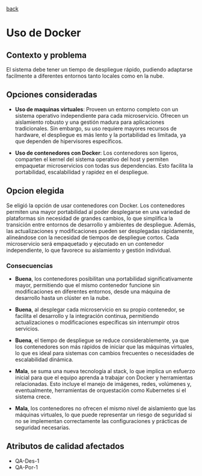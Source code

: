 [back](/docs/decisions/home.md)
# Uso de Docker

## Contexto y problema
El sistema debe tener un tiempo de despliegue rápido, pudiendo adaptarse facilmente a diferentes entornos tanto locales como en la nube.

## Opciones consideradas
- **Uso de maquinas virtuales**: Proveen un entorno completo con un sistema operativo independiente para cada microservicio. Ofrecen un aislamiento robusto y una gestión madura para aplicaciones tradicionales. Sin embargo, su uso requiere mayores recursos de hardware, el despliegue es más lento y la portabilidad es limitada, ya que dependen de hipervisores específicos.

- **Uso de contenedores con Docker**: Los contenedores son ligeros, comparten el kernel del sistema operativo del host y permiten empaquetar microservicios con todas sus dependencias. Esto facilita la portabilidad, escalabilidad y rapidez en el despliegue.

## Opcion elegida
Se eligió la opción de usar contenedores con Docker. Los contenedores permiten una mayor portabilidad al poder desplegarse en una variedad de plataformas sin necesidad de grandes cambios, lo que simplifica la transición entre entornos de desarrollo y ambientes de despliegue. Además, las actualizaciones y modificaciones pueden ser desplegadas rápidamente, alineándose con la necesidad de tiempos de despliegue cortos. Cada microservicio será empaquetado y ejecutado en un contenedor independiente, lo que favorece su aislamiento y gestión individual.

### Consecuencias
- **Buena**, los contenedores posibilitan una portabilidad significativamente mayor, permitiendo que el mismo contenedor funcione sin modificaciones en diferentes entornos, desde una máquina de desarrollo hasta un clúster en la nube.

- **Buena**, al desplegar cada microservicio en su propio contenedor, se facilita el desarrollo y la integración continua, permitiendo actualizaciones o modificaciones específicas sin interrumpir otros servicios.

- **Buena**, el tiempo de despliegue se reduce considerablemente, ya que los contenedores son más rápidos de iniciar que las máquinas virtuales, lo que es ideal para sistemas con cambios frecuentes o necesidades de escalabilidad dinámica.

- **Mala**, se suma una nueva tecnología al stack, lo que implica un esfuerzo inicial para que el equipo aprenda a trabajar con Docker y herramientas relacionadas. Esto incluye el manejo de imágenes, redes, volúmenes y, eventualmente, herramientas de orquestación como Kubernetes si el sistema crece.

- **Mala**, los contenedores no ofrecen el mismo nivel de aislamiento que las máquinas virtuales, lo que puede representar un riesgo de seguridad si no se implementan correctamente las configuraciones y prácticas de seguridad necesarias.

## Atributos de calidad afectados
- QA-Des-1
- QA-Por-1